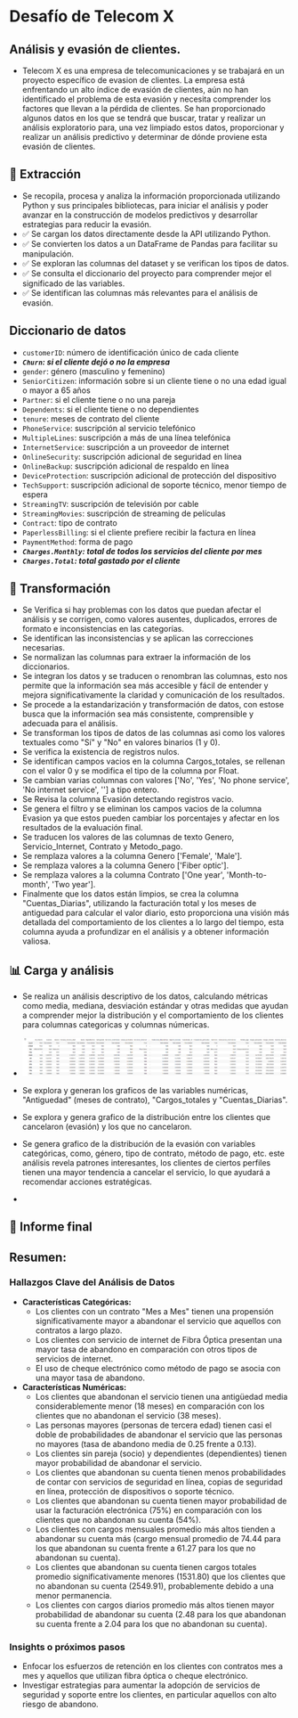 # Desafío de Telecom X

## Análisis y evasión de clientes.

* Telecom X es una empresa de telecomunicaciones y se trabajará en un proyecto específico de evasion de clientes. La empresa está enfrentando un alto índice de evasión de clientes, aún no han identificado el problema de esta evasión y necesita comprender los factores que llevan a la pérdida de clientes. Se han proporcionado algunos datos en los que se tendrá que buscar, tratar y realizar un análisis exploratorio para, una vez limpiado estos datos, proporcionar y realizar un análisis predictivo y determinar de dónde proviene esta evasión de clientes.

## 📌 Extracción

* Se recopila, procesa y analiza la información proporcionada utilizando Python y sus principales bibliotecas, para iniciar el análisis y poder avanzar en la construcción de modelos predictivos y desarrollar estrategias para reducir la evasión.
* ✅ Se cargan los datos directamente desde la API utilizando Python.
* ✅ Se convierten los datos a un DataFrame de Pandas para facilitar su manipulación.
* ✅ Se exploran las columnas del dataset y se verifican los tipos de datos.
* ✅ Se consulta el diccionario del proyecto para comprender mejor el significado de las variables.
* ✅ Se identifican las columnas más relevantes para el análisis de evasión.

 ## Diccionario de datos

- `customerID`: número de identificación único de cada cliente
- ***`Churn`: si el cliente dejó o no la empresa***
- `gender`: género (masculino y femenino)
- `SeniorCitizen`: información sobre si un cliente tiene o no una edad igual o mayor a 65 años
- `Partner`: si el cliente tiene o no una pareja
- `Dependents`: si el cliente tiene o no dependientes
- `tenure`: meses de contrato del cliente
- `PhoneService`: suscripción al servicio telefónico
- `MultipleLines`: suscripción a más de una línea telefónica
- `InternetService`: suscripción a un proveedor de internet
- `OnlineSecurity`: suscripción adicional de seguridad en línea
- `OnlineBackup`: suscripción adicional de respaldo en línea
- `DeviceProtection`: suscripción adicional de protección del dispositivo
- `TechSupport`: suscripción adicional de soporte técnico, menor tiempo de espera
- `StreamingTV`: suscripción de televisión por cable
- `StreamingMovies`: suscripción de streaming de películas
- `Contract`: tipo de contrato
- `PaperlessBilling`: si el cliente prefiere recibir la factura en línea
- `PaymentMethod`: forma de pago
- ***`Charges.Monthly`: total de todos los servicios del cliente por mes***
- ***`Charges.Total`: total gastado por el cliente***

## 🔧 Transformación

* Se Verifica si hay problemas con los datos que puedan afectar el análisis y se corrigen, como valores ausentes, duplicados, errores de formato e inconsistencias en las categorías.
* Se identifican las inconsistencias y se aplican las correcciones necesarias.
* Se normalizan las columnas para extraer la información de los diccionarios.
* Se integran los datos y se traducen o renombran las columnas, esto nos permite que la información sea más accesible y fácil de entender y mejora significativamente la claridad y comunicación de los resultados.
* Se procede a la estandarización y transformación de datos, con estose busca que la información sea más consistente, comprensible y adecuada para el análisis.
* Se transforman los tipos de datos de las columnas asi como los valores textuales como "Sí" y "No" en valores binarios (1 y 0).
* Se verifica la existencia de registros nulos.
* Se identifican campos vacios en la columna Cargos_totales, se rellenan con el valor 0 y se modifica el tipo de la columna por Float.
* Se cambian varias columnas con valores ['No', 'Yes', 'No phone service', 'No internet service', ''] a tipo entero.
* Se Revisa la columna Evasión detectando registros vacio.
* Se genera el filtro y se eliminan los campos vacios de la columna Evasion ya que estos pueden cambiar los porcentajes y afectar en los resultados de la evaluación final.
* Se traducen los valores de las columnas de texto Genero, Servicio_Internet, Contrato y Metodo_pago.
* Se remplaza valores a la columna Genero ['Female', 'Male'].
* Se remplaza valores a la columna Genero ['Fiber optic'].
* Se remplaza valores a la columna Contrato ['One year', 'Month-to-month', 'Two year'].
* Finalmente que los datos están limpios, se crea la columna "Cuentas_Diarias", utilizando la facturación total y los meses de antiguedad para calcular el valor diario, esto proporciona una visión más detallada del comportamiento de los clientes a lo largo del tiempo, esta columna ayuda a profundizar en el análisis y a obtener información valiosa.

## 📊 Carga y análisis
* Se realiza un análisis descriptivo de los datos, calculando métricas como media, mediana, desviación estándar y otras medidas que ayudan a comprender mejor la distribución y el comportamiento de los clientes para columnas categoricas y columnas númericas.
* ![Analisis Descriptivo](https://github.com/GabrielGitHub1709/Challenge_2_Telecom_X/blob/554e6af376ec718413fd8605bf150ac257d29c83/Reportes_y_Graficas/AnalisisDescriptivo.PNG)

* Se explora y generan los graficos de las variables numéricas, "Antiguedad" (meses de contrato), "Cargos_totales y "Cuentas_Diarias".
* Se explora y genera grafico de la distribución entre los clientes que cancelaron (evasión) y los que no cancelaron.
* Se genera grafico de la distribución de la evasión con variables categóricas, como, género, tipo de contrato, método de pago, etc. este análisis revela patrones interesantes, los clientes de ciertos perfiles tienen una mayor tendencia a cancelar el servicio, lo que ayudará a recomendar acciones estratégicas.

* 
## 📄 Informe final

## Resumen:

### Hallazgos Clave del Análisis de Datos

*   **Características Categóricas:**
	* Los clientes con un contrato "Mes a Mes" tienen una propensión significativamente mayor a abandonar el servicio que aquellos con contratos a largo plazo.
	* Los clientes con servicio de internet de Fibra Óptica presentan una mayor tasa de abandono en comparación con otros tipos de servicios de internet.
	* El uso de cheque electrónico como método de pago se asocia con una mayor tasa de abandono.
*	**Características Numéricas:**
	*  Los clientes que abandonan el servicio tienen una antigüedad media considerablemente menor (18 meses) en comparación con los clientes que no abandonan el servicio (38 meses).
	* Las personas mayores (personas de tercera edad) tienen casi el doble de probabilidades de abandonar el servicio que las personas no mayores (tasa de abandono media de 0.25 frente a 0.13).
	*  Los clientes sin pareja (socio) y dependientes (dependientes) tienen mayor probabilidad de abandonar el servicio.
	* Los clientes que abandonan su cuenta tienen menos probabilidades de contar con servicios de seguridad en línea, copias de seguridad en línea, protección de dispositivos o soporte técnico.
	*  Los clientes que abandonan su cuenta tienen mayor probabilidad de usar la facturación electrónica (75%) en comparación con los clientes que no abandonan su cuenta (54%).
	* Los clientes con cargos mensuales promedio más altos tienden a abandonar su cuenta más (cargo mensual promedio de 74.44 para los que abandonan su cuenta frente a 61.27 para los que no abandonan su cuenta).
	* Los clientes que abandonan su cuenta tienen cargos totales promedio significativamente menores (1531.80) que los clientes que no abandonan su cuenta (2549.91), probablemente debido a una menor permanencia.
	* Los clientes con cargos diarios promedio más altos tienen mayor probabilidad de abandonar su cuenta (2.48 para los que abandonan su cuenta frente a 2.04 para los que no abandonan su cuenta).

### Insights o próximos pasos

* Enfocar los esfuerzos de retención en los clientes con contratos mes a mes y aquellos que utilizan fibra óptica o cheque electrónico.
* Investigar estrategias para aumentar la adopción de servicios de seguridad y soporte entre los clientes, en particular aquellos con alto riesgo de abandono.









